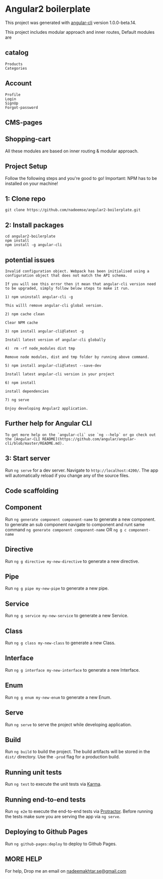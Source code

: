 # Angular2 boilerplate

This project was generated with [angular-cli](https://github.com/angular/angular-cli) version 1.0.0-beta.14.

This project includes modular approach and inner routes, Default modules are  

## catalog
    Products
    Categories 

## Account 
    Profile
    Login
    SignUp
    Forgot-password 

## CMS-pages
## Shopping-cart

All these modules are based on inner routing & modular approach.

## Project Setup


Follow the following steps and you're good to go! Important: NPM has to be installed on your machine!

## 1: Clone repo
    git clone https://github.com/nadeemse/angular2-boilerplate.git
    
## 2: Install packages
    cd angular2-boilerplate
    npm install
    npm install -g angular-cli

## potential issues

    Invalid configuration object. Webpack has been initialised using a configuration object that does not match the API schema.
    
    If you will see this error then it mean that angular-cli version need to be upgraded, simply follow below steps to make it run.

    1) npm uninstall angular-cli -g

    This willl remove angular-cli global version.

    2) npm cache clean

    Clear NPM cache

    3) npm install angular-cli@latest -g

    Install latest version of angular-cli globally

    4)  rm -rf node_modules dist tmp

    Remove node modules, dist and tmp folder by running above command.

    5) npm install angular-cli@latest --save-dev

    Install latest angular-cli version in your project 

    6) npm install 

    install dependencies 

    7) ng serve 

    Enjoy developing Angular2 application.

    
## Further help for Angular CLI 
    To get more help on the `angular-cli` use `ng --help` or go check out the [Angular-CLI README](https://github.com/angular/angular-cli/blob/master/README.md).

## 3: Start server
   Run `ng serve` for a dev server. Navigate to `http://localhost:4200/`. The app will automatically reload if you change any of the source files.

    
## Code scaffolding


## Component

Run `ng generate component component-name` to generate a new component. to generate an sub component navigate to component and runt same command `ng generate component component-name` OR `ng g c component-name` 

## Directive

Run `ng g directive my-new-directive` to generate a new directive. 

## Pipe

Run `ng g pipe my-new-pipe` to generate a new pipe. 

## Service

Run `ng g service my-new-service` to generate a new Service. 

## Class

Run `ng g class my-new-class` to generate a new Class. 

## Interface

Run `ng g interface my-new-interface` to generate a new Interface.

## Enum

Run `ng g enum my-new-enum` to generate a new Enum.  

## Serve

Run `ng serve` to serve the project while developing application. 


## Build

Run `ng build` to build the project. The build artifacts will be stored in the `dist/` directory. Use the `-prod` flag for a production build.

## Running unit tests

Run `ng test` to execute the unit tests via [Karma](https://karma-runner.github.io).

## Running end-to-end tests

Run `ng e2e` to execute the end-to-end tests via [Protractor](http://www.protractortest.org/). 
Before running the tests make sure you are serving the app via `ng serve`.

## Deploying to Github Pages

Run `ng github-pages:deploy` to deploy to Github Pages.


## MORE HELP 

For help, Drop me an email on [nadeemakhtar.se@gmail.com](nadeemakhtar.se@gmail.com)